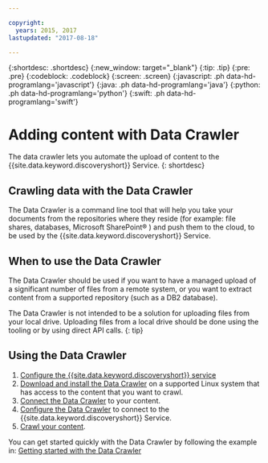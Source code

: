 ```yaml
---

copyright:
  years: 2015, 2017
lastupdated: "2017-08-18"

---
```


{:shortdesc: .shortdesc}
{:new_window: target="_blank"}
{:tip: .tip}
{:pre: .pre}
{:codeblock: .codeblock}
{:screen: .screen}
{:javascript: .ph data-hd-programlang='javascript'}
{:java: .ph data-hd-programlang='java'}
{:python: .ph data-hd-programlang='python'}
{:swift: .ph data-hd-programlang='swift'}

# Adding content with Data Crawler

The data crawler lets you automate the upload of content to the {{site.data.keyword.discoveryshort}} Service.
{: shortdesc}

## Crawling data with the Data Crawler

The Data Crawler is a command line tool that will help you take your documents from the repositories where they reside (for example: file shares, databases, Microsoft SharePoint&reg; ) and push them to the cloud, to be used by the {{site.data.keyword.discoveryshort}} Service.

## When to use the Data Crawler

The Data Crawler should be used if you want to have a managed upload of a significant number of files from a remote system, or you want to extract content from a supported repository (such as a DB2 database).

The Data Crawler is not intended to be a solution for uploading files from your local drive. Uploading files from a local drive should be done using the tooling or by using direct API calls.
{: tip}

## Using the Data Crawler

1. [Configure the {{site.data.keyword.discoveryshort}} service](/docs/services/discovery/building.html#configuring-your-service)
1. [Download and install the Data Crawler](/docs/services/discovery/data-crawler-install.html) on a supported Linux system that has access to the content that you want to crawl.
1. [Connect the Data Crawler](/docs/services/discovery/data-crawler-seeds.html) to your content.
1. [Configure the Data Crawler](/docs/services/discovery/data-crawler-discovery.html) to connect to the {{site.data.keyword.discoveryshort}} Service.
1. [Crawl your content](/docs/services/discovery/data-crawler-run.html).

You can get started quickly with the Data Crawler by following the example in: [Getting started with the Data Crawler](/docs/services/discovery/data-crawler-qs.html)
